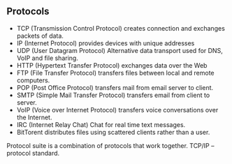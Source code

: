 ## Protocols
- TCP (Transmission Control Protocol) creates connection and exchanges packets of data.
- IP (Internet Protocol) provides devices with unique addresses
- UDP (User Datagram Protocol) Alternative data transport used for DNS, VoIP and file sharing.
- HTTP (Hypertext Transfer Protocol) exchanges data over the Web
- FTP (File Transfer Protocol) transfers files between local and remote computers.
- POP (Post Office Protocol) transfers mail from email server to client.
- SMTP (Simple Mail Transfer Protocol) transfers email from client to server.
- VoIP (Voice over Internet Protocol) transfers voice conversations over the Internet.
- IRC (Internet Relay Chat) Chat for real time text messages.
- BitTorent distributes files using scattered clients rather than a user.

Protocol suite is a combination of protocols that work together. TCP/IP – protocol standard.
